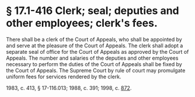 # § 17.1-416 Clerk; seal; deputies and other employees; clerk's fees.

<p>There shall be a clerk of the Court of Appeals, who shall be appointed by and serve at the pleasure of the Court of Appeals. The clerk shall adopt a separate seal of office for the Court of Appeals as approved by the Court of Appeals. The number and salaries of the deputies and other employees necessary to perform the duties of the Court of Appeals shall be fixed by the Court of Appeals. The Supreme Court by rule of court may promulgate uniform fees for services rendered by the clerk.</p><p>1983, c. 413, § 17-116.013; 1988, c. 391; 1998, c. <a href='http://lis.virginia.gov/cgi-bin/legp604.exe?981+ful+CHAP0872'>872</a>.</p>